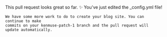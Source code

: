This pull request looks great so far. ✨ You've just edited the _config.yml file! 

```
We have some more work to do to create your blog site. You can continue to make
commits on your kenmuse-patch-1 branch and the pull request will update automatically.
```
